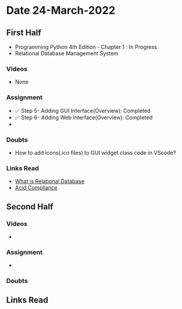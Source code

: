 # Date 24-March-2022

## First Half

- Programming Python 4th Edition - Chapter 1 : In Progress
- Relational Database Management System

### Videos

- None

### Assignment

- ✅ Step 5- Adding GUI Interface(Overview): Completed
- ✅ Step 6- Adding Web Interface(Overview): Completed
-

### Doubts

- How to add icons(.ico files) to GUI widget class code in VScode?

### Links Read

- [What is Relational Database](https://www.techtarget.com/searchdatamanagement/definition/relational-database#:~:text=Since%20data%20in%20a%20relational,relationship%20between%20the%20data%20values.)
- [Acid Compliance](https://fauna.com/blog/what-is-acid-compliance-atomicity-consistency-isolation)

## Second Half

### Videos

-

### Assignment

-

### Doubts

## Links Read
